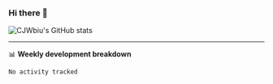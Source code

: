 ### Hi there 👋

![CJWbiu's GitHub stats](https://github-readme-stats.vercel.app/api?username=CJWbiu&theme=gruvbox)

---

📊 **Weekly development breakdown**
<!--START_SECTION:waka-->

```text
No activity tracked
```

<!--END_SECTION:waka-->